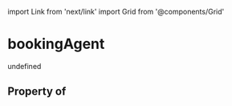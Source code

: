 import Link from 'next/link'
import Grid from '@components/Grid'

# bookingAgent

undefined

## Property of



